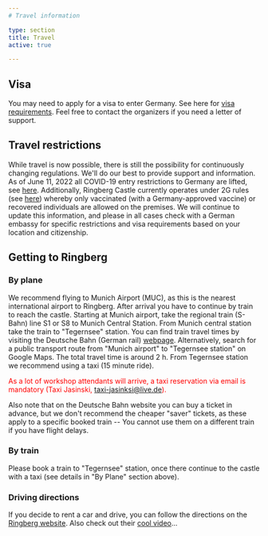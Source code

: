 ```yaml
---
# Travel information

type: section
title: Travel
active: true

---
```


## <i class="fa-solid fa-road-barrier"></i> Visa

You may need to apply for a visa to enter Germany. See here for [visa requirements](https://www.auswaertiges-amt.de/en/visa-service/visabestimmungen-node).
Feel free to contact the organizers if you need a letter of support.

## <i class="fa-solid fa-triangle-exclamation"></i> Travel restrictions

While travel is now possible, there is still the possibility for continuously changing regulations. We'll do our best to provide support and information.
As of June 11, 2022 all COVID-19 entry restrictions to Germany are lifted, see [here](https://www.auswaertiges-amt.de/en/coronavirus/2317268).
Additionally, Ringberg Castle currently operates under 2G rules (see [here](https://www.schloss-ringberg.de/125843/corona)) whereby only vaccinated (with a Germany-approved vaccine) or recovered individuals are allowed on the premises.
We will continue to update this information, and please in all cases check with a German embassy for specific restrictions and visa requirements based on your location and citizenship.

<!--
Entry to Germany is limited to nationals from EU member states, Switzerland, Liechtenstein, Norway, Iceland, and those vaccinated with [vaccines approved in Germany](https://covid19.trackvaccines.org/country/germany/). Exceptions are possible for [researchers and scientists](https://www-bmi-bund-de.translate.goog/SharedDocs/faqs/DE/themen/bevoelkerungsschutz/coronavirus/reisebeschraenkungen-grenzkontrollen/IV-reisebeschraenkungen-im-aussereuropaeischen-luft-und-seeverkehr-einreisen-aus-drittstaat/welche-fachkraefte-und-hoch-qualifizierte-arbeitnehmer-duerfen-einreisen.html?_x_tr_sl=de&_x_tr_tl=en&_x_tr_hl=en&_x_tr_pto=wapp), but we recommend checking with your local German embassy to confirm if these apply to you. Travelers are obligated to provide evidence of a negative COVID-19 PCR test and proof of vaccination or recovery upon entering the country. Additionally, MPIA and HdA are currently operating under 2G rules whereby only vaccinated (with a Germany-approved vaccine) or recovered individuals are allowed on the premises. We will continue to update this information, and please check with a German embassy for specific restrictions and visa requirements based on your location and citizenship.
-->

## Getting to Ringberg

<!-- <p style="color:red;">Update below.</p> -->

### <i class="fa-solid fa-plane"></i> By plane

We recommend flying to Munich Airport (MUC), as this is the nearest international airport to Ringberg.
After arrival you have to continue by train to reach the castle. Starting at Munich airport, take the regional train (S-Bahn) line S1 or S8 to Munich Central Station.
From Munich central station take the train to "Tegernsee" station. You can find train travel times by visiting the
Deutsche Bahn (German rail) [webpage](https://www.bahn.com/en). Alternatively, search for a public transport route from
"Munich airport" to "Tegernsee station" on Google Maps. The total travel time is around 2 h.
From Tegernsee station we recommend using a taxi (15 minute ride). 

<p style="color:red;">As a lot of workshop attendants will arrive,
a taxi reservation via email is mandatory (Taxi Jasinski, <a href="mailto:taxi-jasinksi@live.de">taxi-jasinksi@live.de</a>).</p>

Also note that on the Deutsche Bahn website you can buy a ticket in advance,
but we don't recommend the cheaper "saver" tickets,
as these apply to a specific booked train --
You cannot use them on a different train if you have flight delays.

### <i class="fa-solid fa-train"></i> By train

Please book a train to "Tegernsee" station,
once there continue to the castle with a taxi
(see details in "By Plane" section above).


### <i class="fa-solid fa-road"></i> Driving directions
If you decide to rent a car and drive, you can follow the directions on the [Ringberg website](https://www.schloss-ringberg.de/convention-site/contact).
Also check out their [cool video](https://youtu.be/uELPUedThlI)...
